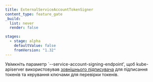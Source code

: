 ```yaml
---
title: ExternalServiceAccountTokenSigner
content_type: feature_gate
_build:
  list: never
  render: false

stages:
  - stage: alpha
    defaultValue: false
    fromVersion: "1.32"
---
```


Увімкніть параметр `--service-account-signing-endpoint', щоб kube-apiserver використовував [зовнішнього підписувача](/docs/reference/access-authn-authz/service-account-admin#external-serviceaccount-token-signing-and-key-management) для підписання токенів та керування ключами для перевірки токенів.
